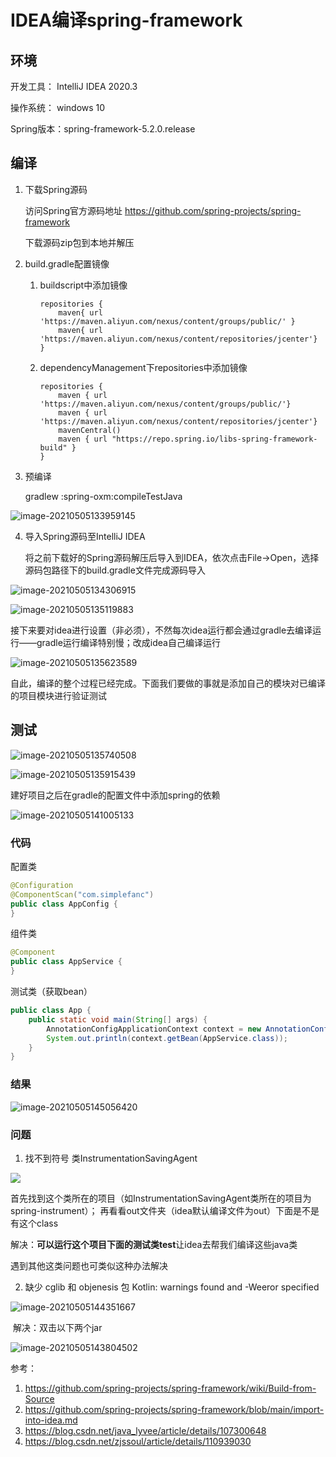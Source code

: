 # IDEA编译spring-framework

## 环境

开发工具： IntelliJ IDEA 2020.3

操作系统： windows 10

Spring版本：spring-framework-5.2.0.release

## 编译

1. 下载Spring源码

   访问Spring官方源码地址 https://github.com/spring-projects/spring-framework
   
   下载源码zip包到本地并解压

2. build.gradle配置镜像

    1. buildscript中添加镜像

       ```
       repositories {
           maven{ url 'https://maven.aliyun.com/nexus/content/groups/public/' }
           maven{ url 'https://maven.aliyun.com/nexus/content/repositories/jcenter'}
       }
       ```

    2. dependencyManagement下repositories中添加镜像

       ```
       repositories {
           maven { url 'https://maven.aliyun.com/nexus/content/groups/public/'}
           maven { url 'https://maven.aliyun.com/nexus/content/repositories/jcenter'}
           mavenCentral()
           maven { url "https://repo.spring.io/libs-spring-framework-build" }
       }
       ```

3. 预编译

   gradlew :spring-oxm:compileTestJava

![image-20210505133959145](https://gitee.com/cf_9909/image_bed/raw/master/images/image-20210505133959145.png)

4. 导入Spring源码至IntelliJ IDEA

   将之前下载好的Spring源码解压后导入到IDEA，依次点击File->Open，选择源码包路径下的build.gradle文件完成源码导入

![image-20210505134306915](https://gitee.com/cf_9909/image_bed/raw/master/images/image-20210505134306915.png)

![image-20210505135119883](https://gitee.com/cf_9909/image_bed/raw/master/images/image-20210505135119883.png)

接下来要对idea进行设置（非必须），不然每次idea运行都会通过gradle去编译运行——gradle运行编译特别慢；改成idea自己编译运行

![image-20210505135623589](https://gitee.com/cf_9909/image_bed/raw/master/images/image-20210505135623589.png)

自此，编译的整个过程已经完成。下面我们要做的事就是添加自己的模块对已编译的项目模块进行验证测试

## 测试

![image-20210505135740508](https://gitee.com/cf_9909/image_bed/raw/master/images/image-20210505135740508.png)

![image-20210505135915439](https://gitee.com/cf_9909/image_bed/raw/master/images/image-20210505135915439.png)

建好项目之后在gradle的配置文件中添加spring的依赖

![image-20210505141005133](https://gitee.com/cf_9909/image_bed/raw/master/images/image-20210505141005133.png)

### 代码

配置类

```java
@Configuration
@ComponentScan("com.simplefanc")
public class AppConfig {
}
```

组件类

```java
@Component
public class AppService {
}
```

测试类（获取bean）

```java
public class App {
	public static void main(String[] args) {
		AnnotationConfigApplicationContext context = new AnnotationConfigApplicationContext(AppConfig.class);
		System.out.println(context.getBean(AppService.class));
	}
}
```

### 结果

![image-20210505145056420](https://gitee.com/cf_9909/image_bed/raw/master/images/image-20210505145056420.png)

### 问题

1. 找不到符号 类InstrumentationSavingAgent

![](https://gitee.com/cf_9909/image_bed/raw/master/images/20210505154946.png)

   首先找到这个类所在的项目（如InstrumentationSavingAgent类所在的项目为spring-instrument）；
   再看看out文件夹（idea默认编译文件为out）下面是不是有这个class

   解决：**可以运行这个项目下面的测试类test**让idea去帮我们编译这些java类

   遇到其他这类问题也可类似这种办法解决

2. 缺少 cglib 和 objenesis 包
   Kotlin: warnings found and -Weeror specified

![image-20210505144351667](https://gitee.com/cf_9909/image_bed/raw/master/images/image-20210505144351667.png)

​		解决：双击以下两个jar

![image-20210505143804502](https://gitee.com/cf_9909/image_bed/raw/master/images/image-20210505143804502.png)



参考：

1. https://github.com/spring-projects/spring-framework/wiki/Build-from-Source
2. https://github.com/spring-projects/spring-framework/blob/main/import-into-idea.md
3. https://blog.csdn.net/java_lyvee/article/details/107300648
4. https://blog.csdn.net/zjssoul/article/details/110939030
